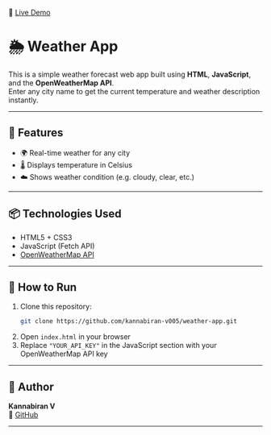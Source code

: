 🔗 [Live Demo](https://storage.googleapis.com/k05_weather_app/index.html)

# 🌦️ Weather App

This is a simple weather forecast web app built using **HTML**, **JavaScript**, and the **OpenWeatherMap API**.  
Enter any city name to get the current temperature and weather description instantly.

---

## 🚀 Features

- 🌍 Real-time weather for any city
- 🌡️ Displays temperature in Celsius
- ☁️ Shows weather condition (e.g. cloudy, clear, etc.)

---

## 📦 Technologies Used

- HTML5 + CSS3
- JavaScript (Fetch API)
- [OpenWeatherMap API](https://openweathermap.org/api)

---

## 📁 How to Run

1. Clone this repository:
   ```bash
   git clone https://github.com/kannabiran-v005/weather-app.git
2. Open `index.html` in your browser  
3. Replace `"YOUR_API_KEY"` in the JavaScript section with your OpenWeatherMap API key

---

## 👤 Author

**Kannabiran V**  
🔗 [GitHub](https://github.com/kannabiran-v005)

---
